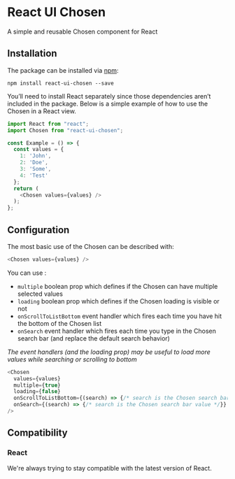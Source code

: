 # React UI Chosen

A simple and reusable Chosen component for React

## Installation

The package can be installed via [npm](https://github.com/npm/cli):

```
npm install react-ui-chosen --save
```

You’ll need to install React separately since those dependencies aren’t included in the package. Below is a simple example of how to use the Chosen in a React view.

```js
import React from "react";
import Chosen from "react-ui-chosen";

const Example = () => {
  const values = {
    1: 'John',
    2: 'Doe',
    3: 'Some',
    4: 'Test'
  };
  return (
    <Chosen values={values} />
  );
};
```

## Configuration

The most basic use of the Chosen can be described with:

```js
<Chosen values={values} />
```

You can use :
- `multiple` boolean prop which defines if the Chosen can have multiple selected values
- `loading` boolean prop which defines if the Chosen loading is visible or not
- `onScrollToListBottom` event handler which fires each time you have hit the bottom of the Chosen list
- `onSearch` event handler which fires each time you type in the Chosen search bar (and replace the default search behavior)

*The event handlers (and the loading prop) may be useful to load more values while searching or scrolling to bottom*

```js
<Chosen
  values={values}
  multiple={true}
  loading={false}
  onScrollToListBottom={(search) => {/* search is the Chosen search bar value */}}
  onSearch={(search) => {/* search is the Chosen search bar value */}}
/>
```

## Compatibility

### React

We're always trying to stay compatible with the latest version of React.